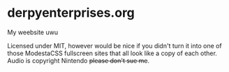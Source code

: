 # derpyenterprises.org
My weebsite uwu


Licensed under MIT, however would be nice if you didn't turn it into one of those ModestaCSS fullscreen sites that all look like a copy of each other. Audio is copyright Nintendo ~~please don't sue me~~.
